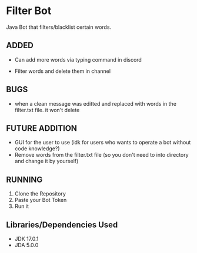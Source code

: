 
# Filter Bot

Java Bot that filters/blacklist certain words.




## ADDED
- Can add more words via typing command in discord

- Filter words and delete them in channel
## BUGS
- when a clean message was editted and replaced with words in the filter.txt file. it won't delete
## FUTURE ADDITION
- GUI for the user to use (idk for users who wants to operate a bot without code knowledge?)
- Remove words from the filter.txt file (so you don't need to into directory and change it by yourself)
## RUNNING
1. Clone the Repository
2. Paste your Bot Token
3. Run it
## Libraries/Dependencies Used
- JDK 17.0.1
- JDA 5.0.0
